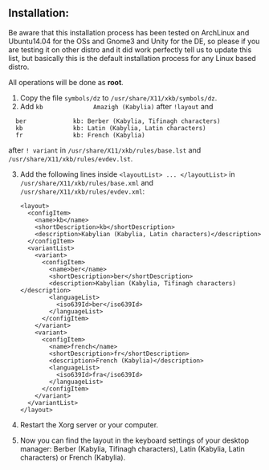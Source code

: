 Installation:
-------------
Be aware that this installation process has been tested on ArchLinux and Ubuntu14.04 for the OSs and Gnome3 and Unity for the DE, so please if you are testing it on other distro and it did work perfectly tell us to update this list, but basically this is the default installation process for any Linux based distro.

All operations will be done as **root**.

1.  Copy the file `symbols/dz` to `/usr/share/X11/xkb/symbols/dz`.
2.  Add `kb              Amazigh (Kabylia)` after `!layout` and 
```
  ber             kb: Berber (Kabylia, Tifinagh characters)
  kb              kb: Latin (Kabylia, Latin characters)
  fr              kb: French (Kabylia)
```
after `! variant` in `/usr/share/X11/xkb/rules/base.lst` and `/usr/share/X11/xkb/rules/evdev.lst`.

3.  Add the following lines inside `<layoutList> ... </layoutList>` in `/usr/share/X11/xkb/rules/base.xml` and `/usr/share/X11/xkb/rules/evdev.xml`:

    ```
    <layout>
      <configItem>
        <name>kb</name>
        <shortDescription>kb</shortDescription>
        <description>Kabylian (Kabylia, Latin characters)</description>
      </configItem>
      <variantList>
        <variant>
          <configItem>
            <name>ber</name>
            <shortDescription>ber</shortDescription>
            <description>Kabylian (Kabylia, Tifinagh characters)</description>
            <languageList>
              <iso639Id>ber</iso639Id>
            </languageList>
          </configItem>
        </variant>
        <variant>
          <configItem>
            <name>french</name>
            <shortDescription>fr</shortDescription>
            <description>French (Kabylia)</description>
            <languageList>
              <iso639Id>fra</iso639Id>
            </languageList>
          </configItem>
        </variant>
      </variantList>
    </layout>
    ```
4.  Restart the Xorg server or your computer.
5.  Now you can find the layout in the keyboard settings of your desktop manager: 
Berber (Kabylia, Tifinagh characters), Latin (Kabylia, Latin characters) or French (Kabylia).
